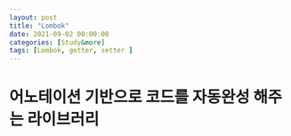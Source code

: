 ```yaml
---
layout: post
title: "Lombok"
date: 2021-09-02 00:00:00
categories: [Study&more]
tags: [Lombok, getter, setter ]
---
```


# 어노테이션 기반으로 코드를 자동완성 해주는 라이브러리